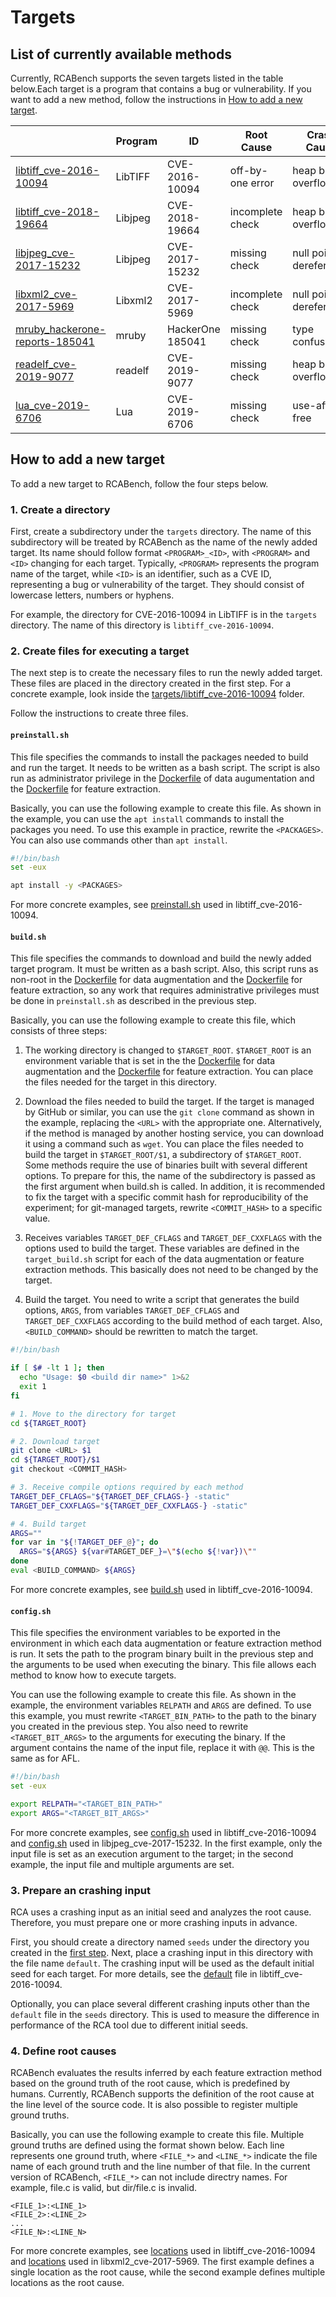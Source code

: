# Targets

## List of currently available methods

Currently, RCABench supports the seven targets listed in the table below.Each target is a program that contains a bug or vulnerability. If you want to add a new method, follow the instructions in [How to add a new target](#how-to-add-a-new-target).

| | Program | ID | Root Cause | Crash Cause |
| ---- | ---- | ---- | ---- | ---- |
| [libtiff_cve-2016-10094](./libtiff_cve-2016-10094) | LibTIFF | CVE-2016-10094 | off-by-one error | heap buffer overflow |
| [libtiff_cve-2018-19664](./libjpeg_cve-2018-19664/) | Libjpeg | CVE-2018-19664 | incomplete check | heap buffer overflow |
| [libjpeg_cve-2017-15232](./libjpeg_cve-2017-15232/) | Libjpeg | CVE-2017-15232 | missing check | null pointer dereference |
| [libxml2_cve-2017-5969](./libxml2_cve-2017-5969/) | Libxml2 | CVE-2017-5969 | incomplete check | null pointer dereference |
| [mruby_hackerone-reports-185041](./mruby_hackerone-reports-185041/) | mruby | HackerOne 185041 | missing check | type confusion |
| [readelf_cve-2019-9077](./readelf_cve-2019-9077/) | readelf | CVE-2019-9077 | missing check | heap buffer overflow |
| [lua_cve-2019-6706](./lua_cve-2019-6706/) | Lua | CVE-2019-6706 | missing check | use-after-free |

## How to add a new target

To add a new target to RCABench, follow the four steps below.

### 1. Create a directory

First, create a subdirectory under the `targets` directory. The name of this subdirectory will be treated by RCABench as the name of the newly added target. Its name should follow format `<PROGRAM>_<ID>`, with `<PROGRAM>` and `<ID>` changing for each target. Typically, `<PROGRAM>` represents the program name of the target, while `<ID>` is an identifier, such as a CVE ID, representing a bug or vulnerability of the target. They should consist of lowercase letters, numbers or hyphens.

For example, the directory for CVE-2016-10094 in LibTIFF is in the `targets` directory. The name of this directory is `libtiff_cve-2016-10094`.

### 2. Create files for executing a target

The next step is to create the necessary files to run the newly added target. These files are placed in the directory created in the first step. For a concrete example, look inside the [targets/libtiff_cve-2016-10094](./libtiff_cve-2016-10094/) folder.

Follow the instructions to create three files.

#### `preinstall.sh`

This file specifies the commands to install the packages needed to build and run the target. It needs to be written as a bash script. The script is also run as administrator privilege in the [Dockerfile](../data_augmentation/Dockerfile) of data augumentation and the [Dockerfile](../feature_extraction/Dockerfile) for feature extraction.

Basically, you can use the following example to create this file. As shown in the example, you can use the `apt install` commands to install the packages you need. To use this example in practice, rewrite the `<PACKAGES>`. You can also use commands other than `apt install`.

```bash
#!/bin/bash
set -eux

apt install -y <PACKAGES>
```

For more concrete examples, see [preinstall.sh](./libtiff_cve-2016-10094/preinstall.sh) used in libtiff_cve-2016-10094.

#### `build.sh`

This file specifies the commands to download and build the newly added target program. It must be written as a bash script. Also, this script runs as non-root in the [Dockerfile](../data_augmentation/Dockerfile) for data augmentation and the [Dockerfile](../feature_extraction/Dockerfile) for feature extraction, so any work that requires administrative privileges must be done in `preinstall.sh` as described in the previous step.

Basically, you can use the following example to create this file, which consists of three steps:

1. The working directory is changed to `$TARGET_ROOT`. `$TARGET_ROOT` is an environment variable that is set in the the [Dockerfile](../data_augmentation/Dockerfile) for data augmentation and the [Dockerfile](../feature_extraction/Dockerfile) for feature extraction. You can place the files needed for the target in this directory.

2. Download the files needed to build the target. If the target is managed by GitHub or similar, you can use the `git clone` command as shown in the example, replacing the `<URL>` with the appropriate one. Alternatively, if the method is managed by another hosting service, you can download it using a command such as `wget`. You can place the files needed to build the target in `$TARGET_ROOT/$1`, a subdirectory of `$TARGET_ROOT`. Some methods require the use of binaries built with several different options. To prepare for this, the name of the subdirectory is passed as the first argument when build.sh is called. In addition, it is recommended to fix the target with a specific commit hash for reproducibility of the experiment; for git-managed targets, rewrite `<COMMIT_HASH>` to a specific value.

3. Receives variables `TARGET_DEF_CFLAGS` and `TARGET_DEF_CXXFLAGS` with the options used to build the target. These variables are defined in the `target_build.sh` script for each of the data augmentation or feature extraction methods. This basically does not need to be changed by the target.

4. Build the target. You need to write a script that generates the build options, `ARGS`, from variables `TARGET_DEF_CFLAGS` and `TARGET_DEF_CXXFLAGS` according to the build method of each target. Also, `<BUILD_COMMAND>` should be rewritten to match the target.

```bash
#!/bin/bash

if [ $# -lt 1 ]; then
  echo "Usage: $0 <build dir name>" 1>&2
  exit 1
fi

# 1. Move to the directory for target
cd ${TARGET_ROOT}

# 2. Download target
git clone <URL> $1
cd ${TARGET_ROOT}/$1
git checkout <COMMIT_HASH>

# 3. Receive compile options required by each method
TARGET_DEF_CFLAGS="${TARGET_DEF_CFLAGS-} -static"
TARGET_DEF_CXXFLAGS="${TARGET_DEF_CXXFLAGS-} -static"

# 4. Build target
ARGS=""
for var in "${!TARGET_DEF_@}"; do
  ARGS="${ARGS} ${var#TARGET_DEF_}=\"$(echo ${!var})\""
done
eval <BUILD_COMMAND> ${ARGS}
```

For more concrete examples, see [build.sh](./libtiff_cve-2016-10094/build.sh) used in libtiff_cve-2016-10094.

#### `config.sh`

This file specifies the environment variables to be exported in the environment in which each data augmentation or feature extraction method is run. It sets the path to the program binary built in the previous step and the arguments to be used when executing the binary. This file allows each method to know how to execute targets.

You can use the following example to create this file. As shown in the example, the environment variables `RELPATH` and `ARGS` are defined. To use this example, you must rewrite `<TARGET_BIN_PATH>` to the path to the binary you created in the previous step. You also need to rewrite `<TARGET_BIT_ARGS>` to the arguments for executing the binary. If the argument contains the name of the input file, replace it with `@@`. This is the same as for AFL.

```bash
#!/bin/bash
set -eux

export RELPATH="<TARGET_BIN_PATH>"
export ARGS="<TARGET_BIT_ARGS>"
```

For more concrete examples, see [config.sh](./libtiff_cve-2016-10094/config.sh) used in libtiff_cve-2016-10094 and [config.sh](./libjpeg_cve-2017-15232/config.sh) used in libjpeg_cve-2017-15232. In the first example, only the input file is set as an execution argument to the target; in the second example, the input file and multiple arguments are set.

### 3. Prepare an crashing input

RCA uses a crashing input as an initial seed and analyzes the root cause. Therefore, you must prepare one or more crashing inputs in advance.

First, you should create a directory named `seeds` under the directory you created in the [first step](#1-create-a-directory). Next, place a crashing input in this directory with the file name `default`. The crashing input will be used as the default initial seed for each target. For more details, see the [default](./libtiff_cve-2016-10094/seeds/default) file in libtiff_cve-2016-10094.

Optionally, you can place several different crashing inputs other than the `default` file in the `seeds` directory. This is used to measure the difference in performance of the RCA tool due to different initial seeds.

### 4. Define root causes

RCABench evaluates the results inferred by each feature extraction method based on the ground truth of the root cause, which is predefined by humans. Currently, RCABench supports the definition of the root cause at the line level of the source code. It is also possible to register multiple ground truths.

Basically, you can use the following example to create this file. Multiple ground truths are defined using the format shown below. Each line represents one ground truth, where `<FILE_*>` and `<LINE_*>` indicate the file name of each ground truth and the line number of that file. In the current version of RCABench, `<FILE_*>` can not include directry names. For example, file.c is valid, but dir/file.c is invalid.

```text
<FILE_1>:<LINE_1>
<FILE_2>:<LINE_2>
...
<FILE_N>:<LINE_N>
```

For more concrete examples, see [locations](./libtiff_cve-2016-10094/root_causes/locations) used in libtiff_cve-2016-10094 and [locations](./libxml2_cve-2017-5969/root_causes/locations) used in libxml2_cve-2017-5969. The first example defines a single location as the root cause, while the second example defines multiple locations as the root cause.
